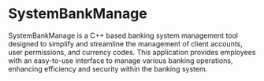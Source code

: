 # SystemBankManage
SystemBankManage is a C++ based banking system management tool designed to simplify and streamline the management of client accounts, user permissions, and currency codes. This application provides employees with an easy-to-use interface to manage various banking operations, enhancing efficiency and security within the banking system.

